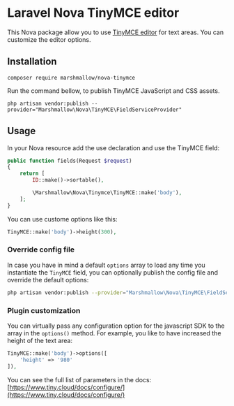 # Laravel Nova TinyMCE editor

This Nova package allow you to use [TinyMCE editor](https://tiny.cloud) for text areas. You can customize the editor options.

## Installation

```shell
composer require marshmallow/nova-tinymce
```
Run the command bellow, to publish TinyMCE JavaScript and CSS assets.
```shell
php artisan vendor:publish --provider="Marshmallow\Nova\TinyMCE\FieldServiceProvider"
```

## Usage
In your Nova resource add the use declaration and use the TinyMCE field:
```php
public function fields(Request $request)
{
    return [
        ID::make()->sortable(),

        \Marshmallow\Nova\Tinymce\TinyMCE::make('body'),
    ];
}
```

You can use custome options like this:

```php
TinyMCE::make('body')->height(300),
```

### Override config file
In case you have in mind a default `options` array to load any time you instantiate the `TinyMCE` field, you can optionally publish the config file and override the default options:

```bash
php artisan vendor:publish --provider="Marshmallow\Nova\TinyMCE\FieldServiceProvider" --tag="config"
```

### Plugin customization
You can virtually pass any configuration option for the javascript SDK to the array in the `options()` method.
For example, you like to have increased the height of the text area:
```php
TinyMCE::make('body')->options([
    'height' => '980'
]),
```

You can see the full list of parameters in the docs:
[https://www.tiny.cloud/docs/configure/](https://www.tiny.cloud/docs/configure/)